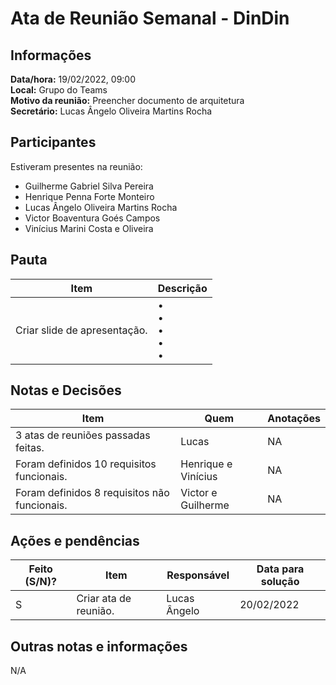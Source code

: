# Ata de Reunião Semanal - DinDin

## Informações
**Data/hora:** 19/02/2022, 09:00  
**Local:** Grupo do Teams  
**Motivo da reunião:** Preencher documento de arquitetura  
**Secretário:** Lucas Ângelo Oliveira Martins Rocha

## Participantes
Estiveram presentes na reunião:
- Guilherme Gabriel Silva Pereira
- Henrique Penna Forte Monteiro
- Lucas Ângelo Oliveira Martins Rocha
- Victor Boaventura Goés Campos
- Vinícius Marini Costa e Oliveira

## Pauta

Item | Descrição
---- | ----
Criar slide de apresentação. | • <br>• <br>• <br>• <br>• 

## Notas e Decisões
Item | Quem | Anotações |
---- | ---- | ---- |
3 atas de reuniões passadas feitas. | Lucas | NA |
Foram definidos 10 requisitos funcionais. | Henrique e Vinícius | NA |
Foram definidos 8 requisitos não funcionais. | Victor e Guilherme | NA |


## Ações e pendências
| Feito (S/N)? | Item | Responsável | Data para solução |
| ---- | ---- | ---- | ---- |
| S | Criar ata de reunião. | Lucas Ângelo | 20/02/2022 |

## Outras notas e informações
N/A


